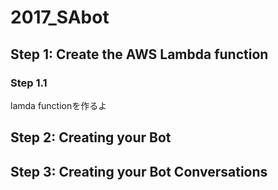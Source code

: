 # 2017_SAbot

## Step 1: Create the AWS Lambda function


### Step 1.1

lamda functionを作るよ


## Step 2: Creating your Bot

## Step 3: Creating your Bot Conversations

